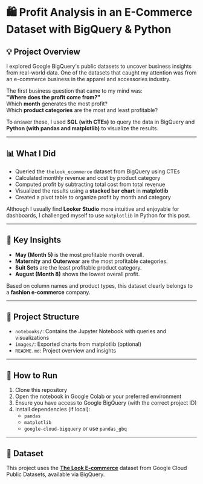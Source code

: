 # 🛍️ Profit Analysis in an E-Commerce Dataset with BigQuery & Python

## 💡 Project Overview

I explored Google BigQuery's public datasets to uncover business insights from real-world data. One of the datasets that caught my attention was from an e-commerce business in the apparel and accessories industry.

The first business question that came to my mind was:  
**"Where does the profit come from?"**  
Which **month** generates the most profit?  
Which **product categories** are the most and least profitable?

To answer these, I used **SQL (with CTEs)** to query the data in BigQuery and **Python (with pandas and matplotlib)** to visualize the results.

---

## 📊 What I Did

- Queried the `thelook_ecommerce` dataset from BigQuery using CTEs
- Calculated monthly revenue and cost by product category
- Computed profit by subtracting total cost from total revenue
- Visualized the results using a **stacked bar chart** in **matplotlib**
- Created a pivot table to organize profit by month and category

Although I usually find **Looker Studio** more intuitive and enjoyable for dashboards, I challenged myself to use `matplotlib` in Python for this post.

---

## 🧠 Key Insights

- **May (Month 5)** is the most profitable month overall.
- **Maternity** and **Outerwear** are the most profitable categories.
- **Suit Sets** are the least profitable product category.
- **August (Month 8)** shows the lowest overall profit.

Based on column names and product types, this dataset clearly belongs to a **fashion e-commerce** company.

---

## 📁 Project Structure

- `notebooks/`: Contains the Jupyter Notebook with queries and visualizations
- `images/`: Exported charts from matplotlib (optional)
- `README.md`: Project overview and insights

---

## 🚀 How to Run

1. Clone this repository
2. Open the notebook in Google Colab or your preferred environment
3. Ensure you have access to Google BigQuery (with the correct project ID)
4. Install dependencies (if local):
   - `pandas`
   - `matplotlib`
   - `google-cloud-bigquery` or use `pandas_gbq`

---

## 🔗 Dataset

This project uses the **[The Look E-commerce](https://console.cloud.google.com/marketplace/product/bigquery-public-data/thelook-ecommerce)** dataset from Google Cloud Public Datasets, available via BigQuery.
